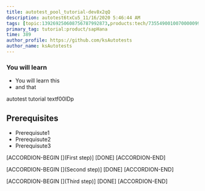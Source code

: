 ```yaml
---
title: autotest_pool_tutorial-dev8x2qQ
description: autotest6txCu5_11/16/2020 5:46:44 AM
tags: [topic:139269250608756787992873,products:tech/73554900100700000996,tutorial:experience/advanced]
primary_tag: tutorial:product/sapHana
time: 389
author_profile: https://github.com/ksAutotests
author_name: ksAutotests
---
```

### You will learn
- You will learn this
- and that

autotest tutorial textf00IDp

## Prerequisites
- Prerequisute1
- Prerequisute2
- Prerequisute3

[ACCORDION-BEGIN [](First step)]
[DONE]
[ACCORDION-END]

[ACCORDION-BEGIN [](Second step)]
[DONE]
[ACCORDION-END]

[ACCORDION-BEGIN [](Third step)]
[DONE]
[ACCORDION-END]

